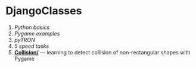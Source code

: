 # DjangoClasses

1. *Python basics*
2. *Pygame examples*
3. *pyTRON*
4. *5 speed tasks*
5. **[Collision/](Collision)** — learning to detect collision of non-rectangular shapes with Pygame
